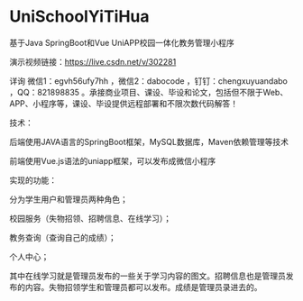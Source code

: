 # UniSchoolYiTiHua
基于Java SpringBoot和Vue UniAPP校园一体化教务管理小程序

演示视频链接：https://live.csdn.net/v/302281

详询 微信1：egvh56ufy7hh ，微信2：dabocode ，钉钉：chengxuyuandabo ，QQ：821898835 。承接商业项目、课设、毕设和论文，包括但不限于Web、APP、小程序等，课设、毕设提供远程部署和不限次数代码解答！

技术：

后端使用JAVA语言的SpringBoot框架，MySQL数据库，Maven依赖管理等技术

前端使用Vue.js语法的uniapp框架，可以发布成微信小程序

实现的功能：

分为学生用户和管理员两种角色；

校园服务（失物招领、招聘信息、在线学习）；

教务查询（查询自己的成绩）；

个人中心；

其中在线学习就是管理员发布的一些关于学习内容的图文。招聘信息也是管理员发布的内容。失物招领学生和管理员都可以发布。成绩是管理员录进去的。
